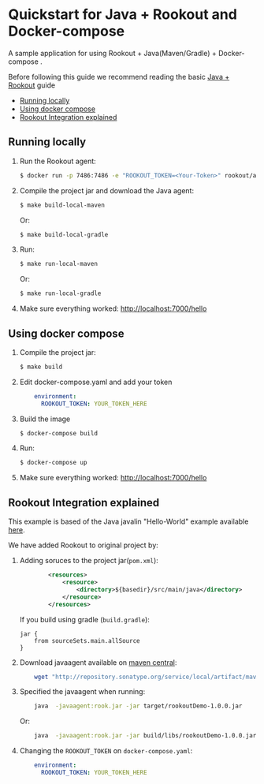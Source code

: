 # Quickstart for Java + Rookout and Docker-compose

A sample application for using Rookout + Java(Maven/Gradle) + Docker-compose .

Before following this guide we recommend reading the basic [Java + Rookout] guide

* [Running locally](#running-locally)
* [Using docker compose](#using-docker-compose)
* [Rookout Integration explained](#rookout-integration-explained)
## Running locally
1. Run the Rookout agent:
    ``` bash
    $ docker run -p 7486:7486 -e "ROOKOUT_TOKEN=<Your-Token>" rookout/agent
    ```
2. Compile the project jar and download the Java agent:
     ```bash
    $ make build-local-maven
    ```
    Or:
     ```bash
    $ make build-local-gradle
    ```
3. Run:
    ```bash
    $ make run-local-maven
    ```
    Or:
    ```bash
    $ make run-local-gradle
    ```    
4. Make sure everything worked: [http://localhost:7000/hello](http://localhost:7000/hello)


## Using docker compose

1. Compile the project jar:
     ```bash
    $ make build
    ```
2. Edit docker-compose.yaml and add your token
    ``` YAML
        environment:
          ROOKOUT_TOKEN: YOUR_TOKEN_HERE
    ```
3. Build the image
    ``` bash
    $ docker-compose build
    
    ```
4. Run:
    ```bash
    $ docker-compose up
    ```
5. Make sure everything worked: [http://localhost:7000/hello](http://localhost:7000/hello)

## Rookout Integration explained

This example is based of the Java javalin "Hello-World" example available [here].

We have added Rookout to original project by:
1. Adding soruces to the project jar(`pom.xml`):
    ```xml
            <resources>
                <resource>
                    <directory>${basedir}/src/main/java</directory>
                </resource>
            </resources>
    ```
    If you build using gradle (`build.gradle`):
    ```properties
    jar {
        from sourceSets.main.allSource
    }
    ```
2. Download javaagent available on [maven central]:
    ```bash
        wget "http://repository.sonatype.org/service/local/artifact/maven/redirect?r=central-proxy&g=com.rookout&a=rook&v=LATEST"  -O rook.jar
    ```
3. Specified the javaagent when running:
    ```bash
        java  -javaagent:rook.jar -jar target/rookoutDemo-1.0.0.jar 
    ```
    Or:
    ```bash
        java  -javaagent:rook.jar -jar build/libs/rookoutDemo-1.0.0.jar
    ```
    
4. Changing the `ROOKOUT_TOKEN` on `docker-compose.yaml`:
    ``` YAML
        environment:
          ROOKOUT_TOKEN: YOUR_TOKEN_HERE
    ```

[Java + Rookout]: https://rookout.github.io/tutorials/java
[here]: https://github.com/tipsy/javalin/
[maven central]: https://mvnrepository.com/artifact/com.rookout/rook